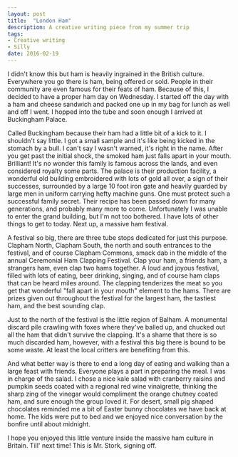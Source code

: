 ```yaml
---
layout: post
title:  "London Ham"
description: A creative writing piece from my summer trip
tags:
- Creative writing
- Silly
date: 2016-02-19
---
```


I didn't know this but ham is heavily ingrained in the British culture. Everywhere you go there is ham, being offered or sold. People in their community are even famous for their feats of ham. Because of this, I decided to have a proper ham day on Wednesday. I started off the day with a ham and cheese sandwich and packed one up in my bag for lunch as well and off I went. I hopped into the tube and soon enough I arrived at Buckingham Palace.

Called Buckingham because their ham had a little bit of a kick to it. I shouldn't say little. I got a small sample and it's like being kicked in the stomach by a bull. I can't say I wasn't warned, it's right in the name. After you get past the initial shock, the smoked ham just falls apart in your mouth. Brilliant! It's no wonder this family is famous across the lands, and even considered royalty some parts. The palace is their production facility, a wonderful old building embroidered with lots of gold all over, a sign of their successes, surrounded by a large 10 foot iron gate and heavily guarded by large men in uniform carrying hefty machine guns. One must protect such a successful family secret. Their recipe has been passed down for many generations, and probably many more to come. Unfortunately I was unable to enter the grand building, but I'm not too bothered. I have lots of other things to get to today. Next up, a massive ham festival.

A festival so big, there are three tube stops dedicated for just this purpose. Clapham North, Clapham South, the north and south entrances to the festival, and of course Clapham Commons, smack dab in the middle of the annual Ceremonial Ham Clapping Festival. Clap your ham, a friends ham, a strangers ham, even clap two hams together. A loud and joyous festival, filled with lots of eating, beer drinking, singing, and of course ham claps that can be heard miles around. The clapping tenderizes the meat so you get that wonderful "fall apart in your mouth" element to the hams. There are prizes given out throughout the festival for the largest ham, the tastiest ham, and the best sounding clap.

Just to the north of the festival is the little region of Balham. A monumental discard pile crawling with foxes where they've balled up, and chucked out all the ham that didn't survive the clapping. It's a shame that there is so much discarded ham, however, with a festival this big there is bound to be some waste. At least the local critters are benefiting from this.

And what better way is there to end a long day of eating and walking than a large feast with friends. Everyone plays a part in preparing the meal. I was in charge of the salad. I chose a nice kale salad with cranberry raisins and pumpkin seeds coated with a regional red wine vinaigrette, thinking the sharp zing of the vinegar would compliment the orange chutney coated ham, and sure enough the group loved it. For desert, small pig shaped chocolates reminded me a bit of Easter bunny chocolates we have back at home. The kids were put to bed and we enjoyed nice conversation by the bonfire until about midnight.

I hope you enjoyed this little venture inside the massive ham culture in Britain.
Till' next time! This is Mr. Stork, signing off.
